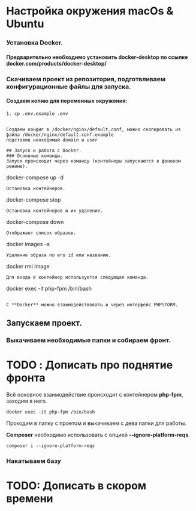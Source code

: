 # Настройка окружения macOs & Ubuntu

### Установка Docker.

#### Предварительно необходимо установить docker-desktop по ссылке docker.com/products/docker-desktop/

### Скачиваем проект из репозитория, подготвливаем конфигурационные файлы для запуска.
#### Создаем копию для переменных окружения:
```
1. cp .env.example .env


Создаем конфиг в /docker/nginx/default.conf, можно скопировать из файла /docker/nginx/default.conf.example
подставив неоходимый domain и user

## Запуск и работа с Docker.
### Основные команды.
Запуск происходит через команду (контейнеры запускаются в фоновом режиме).
```
docker-compose up -d
```
Остановка контейнеров.
```
docker-compose stop
```
Остановка контейнеров и их удаление.
```
docker-compose down
```
Отображает список образов.
```
docker images -a
```
Удаление образа по его id или названию.
```
docker rmi Image
```
Для входа в контейнер используется следующая команда.
```
docker exec -it php-fpm /bin/bash
```

C **Docker** можно взаимодействовать и через интерфейс PHPSTORM.
```
## Запускаем проект.
### Выкачиваем необходимые папки и собираем фронт.
# TODO : Дописать про поднятие фронта
Всё основное взаимодействие происходит с контейнером **php-fpm**, заходим в него.
```
docker exec -it php-fpm /bin/bash
```
Проходим в папку с проетом и выкачиваем с дева папки для работы.

**Composer** необходимо использовать с опцией **--ignore-platform-reqs**.
```
composer i --ignore-platform-reqs
```

### Накатываем базу

# TODO: Дописать в скором времени
